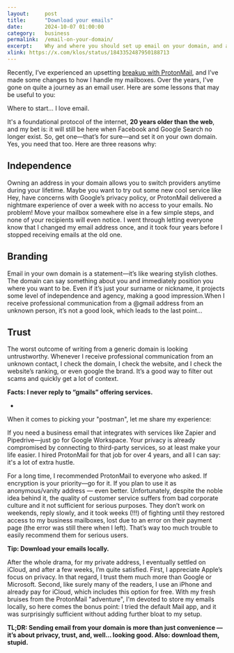 ```yaml
---
layout: 	post
title:  	"Download your emails"
date:   	2024-10-07 01:00:00
category: 	business
permalink: 	/email-on-your-domain/
excerpt:	Why and where you should set up email on your domain, and always download your mailbox locally. Post-ProtonMail drama notes and lessons.
xlink: https://x.com/klos/status/1843352487950188713
---
```


Recently, I’ve experienced an upsetting [breakup with ProtonMail](https://x.com/klos/status/1838812841467613334), and I’ve made some changes to how I handle my mailboxes. Over the years, I've gone on quite a journey as an email user. Here are some lessons that may be useful to you:

Where to start… I love email.

It's a foundational protocol of the internet, **20 years older than the web**, and my bet is: it will still be here when Facebook and Google Search no longer exist. So, get one—that’s for sure—and set it on your own domain. Yes, you need that too. Here are three reasons why:

## Independence
Owning an address in your domain allows you to switch providers anytime during your lifetime. Maybe you want to try out some new cool service like Hey, have concerns with Google’s privacy policy, or ProtonMail delivered a nightmare experience of over a week with no access to your emails. No problem! Move your mailbox somewhere else in a few simple steps, and none of your recipients will even notice. I went through letting everyone know that I changed my email address once, and it took four years before I stopped receiving emails at the old one.

## Branding
Email in your own domain is a statement—it’s like wearing stylish clothes. The domain can say something about you and immediately position you where you want to be. Even if it’s just your surname or nickname, it projects some level of independence and agency, making a good impression.When I receive professional communication from a @gmail address from an unknown person, it’s not a good look, which leads to the last point…

## Trust
The worst outcome of writing from a generic domain is looking untrustworthy. Whenever I receive professional communication from an unknown contact, I check the domain, I check the website, and I check the website’s ranking, or even google the brand. It’s a good way to filter out scams and quickly get a lot of context.

**Facts: I never reply to “gmails” offering services.**

*

When it comes to picking your "postman", let me share my experience:

If you need a business email that integrates with services like Zapier and Pipedrive—just go for Google Workspace. Your privacy is already compromised by connecting to third-party services, so at least make your life easier. I hired ProtonMail for that job for over 4 years, and all I can say: it's a lot of extra hustle.

For a long time, I recommended ProtonMail to everyone who asked. If encryption is your priority—go for it. If you plan to use it as anonymous/vanity address — even better. Unfortunately, despite the noble idea behind it, the quality of customer service suffers from bad corporate culture and it not sufficient for serious purposes. They don’t work on weekends, reply slowly, and it took weeks (!!!) of fighting until they restored access to my business mailboxes, lost due to an error on their payment page (the error was still there when I left). That’s way too much trouble to easily recommend them for serious users. 

**Tip: Download your emails locally.**

After the whole drama, for my private address, I eventually settled on iCloud, and after a few weeks, I’m quite satisfied. First, I appreciate Apple’s focus on privacy. In that regard, I trust them much more than Google or Microsoft. Second, like surely many of the readers, I use an iPhone and already pay for iCloud, which includes this option for free. With my fresh bruises from the ProtonMail "adventure", I'm devoted to store my emails locally, so here comes the bonus point: I tried the default Mail app, and it was surprisingly sufficient without adding further bloat to my setup.

**TL;DR: Sending email from your domain is more than just convenience — it’s about privacy, trust, and, well… looking good. Also: download them, stupid.**